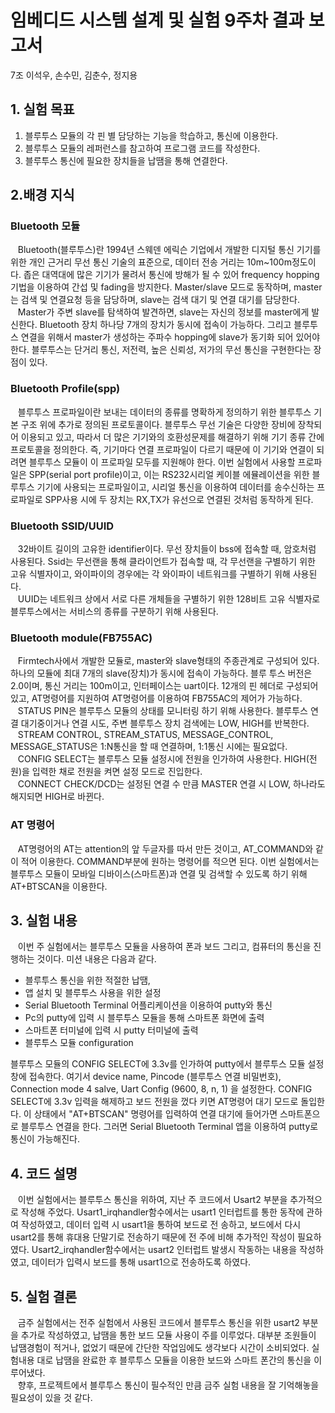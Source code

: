 # 임베디드 시스템 설계 및 실험 9주차 결과 보고서
7조 이석우, 손수민, 김춘수, 정지용
 
## 1. 실험 목표
1. 블루투스 모듈의 각 핀 별 담당하는 기능을 학습하고, 통신에 이용한다.
2. 블루투스 모듈의 레퍼런스를 참고하여 프로그램 코드를 작성한다. 
3. 블루투스 통신에 필요한 장치들을 납땜을 통해 연결한다.


## 2.배경 지식
### Bluetooth 모듈
&nbsp;&nbsp; Bluetooth(블루투스)란 1994년 스웨덴 에릭슨 기업에서 개발한 디지털 통신 기기를 위한 개인 근거리 무선 통신 기술의 표준으로, 데이터 전송 거리는 10m~100m정도이다. 좁은 대역대에 많은 기기가 물려서 통신에 방해가 될 수 있어 frequency hopping기법을 이용하여 간섭 및 fading을 방지한다. Master/slave 모드로 동작하며, master는 검색 및 연결요청 등을 담당하며, slave는 검색 대기 및 연결 대기를 담당한다.   
&nbsp;&nbsp; Master가 주변 slave를 탐색하여 발견하면, slave는 자신의 정보를 master에게 발신한다. Bluetooth 장치 하나당 7개의 장치가 동시에 접속이 가능하다. 그리고 블루투스 연결을 위해서 master가 생성하는 주파수 hopping에 slave가 동기화 되어 있어야 한다. 블루투스는 단거리 통신, 저전력, 높은 신뢰성, 저가의 무선 통신을 구현한다는 장점이 있다. 

### Bluetooth Profile(spp)
&nbsp;&nbsp; 블루투스 프로파일이란 보내는 데이터의 종류를 명확하게 정의하기 위한 블루투스 기본 구조 위에 추가로 정의된 프로토콜이다. 블루투스 무선 기술은 다양한 장비에 장착되어 이용되고 있고, 따라서 더 많은 기기와의 호환성문제를 해결하기 위해 기기 종류 간에 프로토콜을 정의한다. 즉, 기기마다 연결 프로파일이 다르기 때문에 이 기기와 연결이 되려면 블루투스 모듈이 이 프로파일 모두를 지원해야 한다. 이번 실험에서 사용할 프로파일은 SPP(serial port profile)이고, 이는 RS232시리얼 케이블 에뮬레이션을 위한 블루투스 기기에 사용되는 프로파일이고, 시리얼 통신을 이용하여 데이터를 송수신하는 프로파일로 SPP사용 시에 두 장치는 RX,TX가 유선으로 연결된 것처럼 동작하게 된다. 

### Bluetooth SSID/UUID
&nbsp;&nbsp; 32바이트 길이의 고유한 identifier이다. 무선 장치들이 bss에 접속할 때, 암호처럼 사용된다. Ssid는 무선랜을 통해 클라이언트가 접속할 때, 각 무선랜을 구별하기 위한 고유 식별자이고, 와이파이의 경우에는 각 와이파이 네트워크를 구별하기 위해 사용된다.    
&nbsp;&nbsp; UUID는 네트워크 상에서 서로 다른 개체들을 구별하기 위한 128비트 고유 식별자로 블루투스에서는 서비스의 종류를 구분하기 위해 사용된다. 

### Bluetooth module(FB755AC)
&nbsp;&nbsp; Firmtech사에서 개발한 모듈로, master와 slave형태의 주종관계로 구성되어 있다. 하나의 모듈에 최대 7개의 slave(장치)가 동시에 접속이 가능하다. 블루  투스 버전은 2.0이며, 통신 거리는 100m이고, 인터페이스는 uart이다. 12개의   핀 헤더로 구성되어 있고, AT명령어를 지원하여 AT명령어를 이용하여 FB755AC의 제어가 가능하다.    
&nbsp;&nbsp; STATUS PIN은 블루투스 모듈의 상태를 모니터링 하기 위해 사용한다. 블루투스 연결 대기중이거나 연결 시도, 주변 블루투스 장치 검색에는 LOW, HIGH를 반복한다.    
&nbsp;&nbsp; STREAM CONTROL, STREAM_STATUS, MESSAGE_CONTROL, MESSAGE_STATUS은 1:N통신을 할 때 연결하며, 1:1통신 시에는 필요없다.    
&nbsp;&nbsp; CONFIG SELECT는 블루투스 모듈 설정시에 전원을 인가하여 사용한다. HIGH(전원)을 입력한 채로 전원을 켜면 설정 모드로 진입한다.    
&nbsp;&nbsp; CONNECT CHECK/DCD는 설정된 연결 수 만큼 MASTER 연결 시 LOW, 하나라도 해지되면 HIGH로 바뀐다. 

### AT 명령어
&nbsp;&nbsp; AT명령어의 AT는 attention의 앞 두글자를 따서 만든 것이고, AT_COMMAND와 같이 적어 이용한다. COMMAND부분에 원하는 명령어를 적으면 된다. 이번 실험에서는 블루투스 모듈이 모바일 디바이스(스마트폰)과 연결 및 검색할 수 있도록 하기 위해 AT+BTSCAN을 이용한다. 

## 3. 실험 내용
&nbsp;&nbsp; 이번 주 실험에서는 블루투스 모듈을 사용하여 폰과 보드 그리고, 컴퓨터의 통신을
진행하는 것이다. 미션 내용은 다음과 같다.
- 블루투스 통신을 위한 적절한 납땜,
- 앱 설치 및 블루투스 사용을 위한 설정
- Serial Bluetooth Terminal 어플리케이션을 이용하여 putty와 통신
- Pc의 putty에 입력 시 블루투스 모듈을 통해 스마트폰 화면에 출력
- 스마트폰 터미널에 입력 시 putty 터미널에 출력
- 블루투스 모듈 configuration

블루투스 모듈의 CONFIG SELECT에 3.3v를 인가하여 putty에서 블루투스 모듈 설정창에 접속한다.
여기서 device name, Pincode (블루투스 연결 비밀번호), Connection mode 4 salve, Uart Config (9600, 8, n, 1) 을 설정한다.
 CONFIG SELECT에 3.3v 입력을 해제하고 보드 전원을 껐다 키면 AT명령어 대기 모드로 돌입한다. 이 상태에서 "AT+BTSCAN" 명령어를 입력하여 연결 대기에 들어가면 스마트폰으로 블루투스 연결을 한다. 그러면 Serial Bluetooth Terminal 앱을 이용하여 putty로 통신이 가능해진다. 
 
## 4. 코드 설명
&nbsp;&nbsp; 이번 실험에서는 블루투스 통신을 위하여, 지난 주 코드에서 Usart2 부분을
추가적으로 작성해 주었다. Usart1_irqhandler함수에서는 usart1 인터럽트를
통한 동작에 관하여 작성하였고, 데이터 입력 시 usart1을 통하여 보드로 전
송하고, 보드에서 다시 usart2를 통해 휴대용 단말기로 전송하기 때문에 전
주에 비해 추가적인 작성이 필요하였다. Usart2_irqhandler함수에서는 usart2
인터럽트 발생시 작동하는 내용을 작성하였고, 데이터가 입력시 보드를 통해
usart1으로 전송하도록 하였다.

## 5. 실험 결론
&nbsp;&nbsp; 금주 실험에서는 전주 실험에서 사용된 코드에서 블루투스 통신을 위한 usart2 부분을 추가로 작성하였고, 납땜을 통한 보드 모듈 사용이 주를 이루었다. 대부분 조원들이 납땜경험이 적거나, 없었기 때문에 간단한 작업임에도 생각보다 시간이 소비되었다. 실험내용 대로 납땜을 완료한 후 블루투스 모듈을 이용한 보드와 스마트 폰간의 통신을 이루어냈다.   
&nbsp;&nbsp; 향후, 프로젝트에서 블루투스 통신이 필수적인 만큼 금주 실험 내용을 잘 기억해놓을 필요성이 있을 것 같다.

